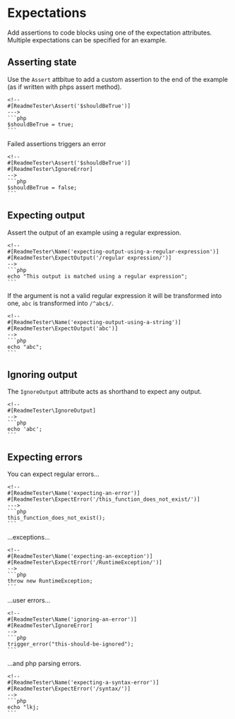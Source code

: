 # Expectations

Add assertions to code blocks using one of the expectation attributes.
Multiple expectations can be specified for an example.

## Asserting state

Use the `Assert` attbitue to add a custom assertion to the end of the example
(as if written with phps assert method).

    <!--
    #[ReadmeTester\Assert('$shouldBeTrue')]
    --->
    ```php
    $shouldBeTrue = true;
    ```

Failed assertions triggers an error

    <!--
    #[ReadmeTester\Assert('$shouldBeTrue')]
    #[ReadmeTester\IgnoreError]
    -->
    ```php
    $shouldBeTrue = false;
    ```

## Expecting output

Assert the output of an example using a regular expression.

    <!--
    #[ReadmeTester\Name('expecting-output-using-a-regular-expression')]
    #[ReadmeTester\ExpectOutput('/regular expression/')]
    -->
    ```php
    echo "This output is matched using a regular expression";
    ```

If the argument is not a valid regular expression it will be transformed into
one, `abc` is transformed into `/^abc$/`.

    <!--
    #[ReadmeTester\Name('expecting-output-using-a-string')]
    #[ReadmeTester\ExpectOutput('abc')]
    -->
    ```php
    echo "abc";
    ```

## Ignoring output

The `IgnoreOutput` attribute acts as shorthand to expect any output.

    <!--
    #[ReadmeTester\IgnoreOutput]
    -->
    ```php
    echo 'abc';
    ```

## Expecting errors

You can expect regular errors...

    <!--
    #[ReadmeTester\Name('expecting-an-error')]
    #[ReadmeTester\ExpectError('/this_function_does_not_exist/')]
    --->
    ```php
    this_function_does_not_exist();
    ```
...exceptions...

    <!--
    #[ReadmeTester\Name('expecting-an-exception')]
    #[ReadmeTester\ExpectError('/RuntimeException/')]
    -->
    ```php
    throw new RuntimeException;
    ```

...user errors...

    <!--
    #[ReadmeTester\Name('ignoring-an-error')]
    #[ReadmeTester\IgnoreError]
    -->
    ```php
    trigger_error("this-should-be-ignored");
    ```

...and php parsing errors.

    <!--
    #[ReadmeTester\Name('expecting-a-syntax-error')]
    #[ReadmeTester\ExpectError('/syntax/')]
    -->
    ```php
    echo "lkj;
    ```
